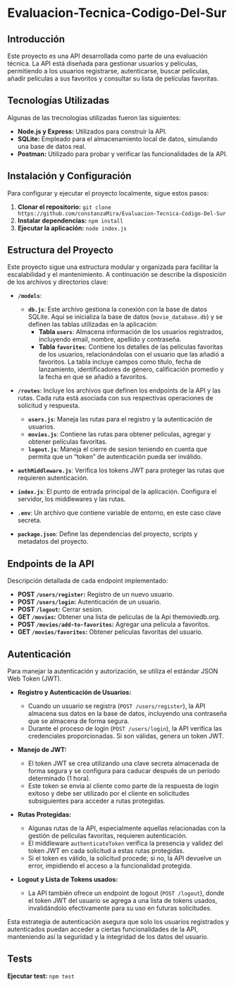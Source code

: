 # Evaluacion-Tecnica-Codigo-Del-Sur

## Introducción
Este proyecto es una API desarrollada como parte de una evaluación técnica. La API está diseñada para gestionar usuarios y películas, permitiendo a los usuarios registrarse, autenticarse, buscar películas, añadir películas a sus favoritos y consultar su lista de películas favoritas.

## Tecnologías Utilizadas
Algunas de las trecnologias utilizadas fueron las siguientes:

- **Node.js y Express:** Utilizados para construir la API.
- **SQLite:** Empleado para el almacenamiento local de datos, simulando una base de datos real.
- **Postman:** Utilizado para probar y verificar las funcionalidades de la API.


## Instalación y Configuración
Para configurar y ejecutar el proyecto localmente, sigue estos pasos:

1. **Clonar el repositorio:** `git clone https://github.com/constanzaMira/Evaluacion-Tecnica-Codigo-Del-Sur`
2. **Instalar dependencias:** `npm install`
3. **Ejecutar la aplicación:** `node index.js`

## Estructura del Proyecto
Este proyecto sigue una estructura modular y organizada para facilitar la escalabilidad y el mantenimiento. A continuación se describe la disposición de los archivos y directorios clave:

- **`/models`**: 
  - **`db.js`**: Este archivo gestiona la conexión con la base de datos SQLite. Aquí se inicializa la base de datos (`movie_database.db`) y se definen las tablas utilizadas en la aplicación:
    - **Tabla `users`**: Almacena información de los usuarios registrados, incluyendo email, nombre, apellido y contraseña.
    - **Tabla `favorites`**: Contiene los detalles de las películas favoritas de los usuarios, relacionándolas con el usuario que las añadió a favoritos. La tabla incluye campos como título, fecha de lanzamiento, identificadores de género, calificación promedio y la fecha en que se añadió a favoritos.
      
- **`/routes`**: Incluye los archivos que definen los endpoints de la API y las rutas. Cada ruta está asociada con sus respectivas operaciones de solicitud y respuesta.
   - **`users.js`**: Maneja las rutas para el registro y la autenticación de usuarios.
   - **`movies.js`**: Contiene las rutas para obtener películas, agregar y obtener películas favoritas.
   - **`logout.js`**: Maneja el cierre de sesion teniendo en cuenta que permita que un “token” de autenticación pueda ser inválido.
    
 - **`authMiddleware.js`**: Verifica los tokens JWT para proteger las rutas que requieren autenticación.

- **`index.js`**: El punto de entrada principal de la aplicación. Configura el servidor, los middlewares y las rutas.

- **`.env`**: Un archivo que contiene variable de entorno, en este caso clave secreta.

- **`package.json`**: Define las dependencias del proyecto, scripts y metadatos del proyecto.

## Endpoints de la API
Descripción detallada de cada endpoint implementado:

- **POST `/users/register`:** Registro de un nuevo usuario.
- **POST `/users/login`:** Autenticación de un usuario.
- **POST `/logout`:** Cerrar sesion.
- **GET `/movies`:** Obtener una lista de películas de la Api themoviedb.org.
- **POST `/movies/add-to-favorites`:** Agregar una película a favoritos.
- **GET `/movies/favorites`:** Obtener películas favoritas del usuario.

## Autenticación
Para manejar la autenticación y autorización, se utiliza el estándar JSON Web Token (JWT). 

- **Registro y Autenticación de Usuarios:** 
  - Cuando un usuario se registra (`POST /users/register`), la API almacena sus datos en la base de datos, incluyendo una contraseña que se almacena de forma segura.
  - Durante el proceso de login (`POST /users/login`), la API verifica las credenciales proporcionadas. Si son válidas, genera un token JWT.
  
- **Manejo de JWT:**
  - El token JWT se crea utilizando una clave secreta almacenada de forma segura y se configura para caducar después de un período determinado (1 hora).
  - Este token se envía al cliente como parte de la respuesta de login exitoso y debe ser utilizado por el cliente en solicitudes subsiguientes para acceder a rutas protegidas.

- **Rutas Protegidas:**
  - Algunas rutas de la API, especialmente aquellas relacionadas con la gestión de películas favoritas, requieren autenticación.
  - El middleware `authenticateToken` verifica la presencia y validez del token JWT en cada solicitud a estas rutas protegidas.
  - Si el token es válido, la solicitud procede; si no, la API devuelve un error, impidiendo el acceso a la funcionalidad protegida.

- **Logout y Lista de Tokens usados:**
  - La API también ofrece un endpoint de logout (`POST /logout`), donde el token JWT del usuario se agrega a una lista de tokens usados, invalidándolo efectivamente para su uso en futuras solicitudes.

Esta estrategia de autenticación asegura que solo los usuarios registrados y autenticados puedan acceder a ciertas funcionalidades de la API, manteniendo así la seguridad y la integridad de los datos del usuario.

## Tests
**Ejecutar test:** `npm test`


